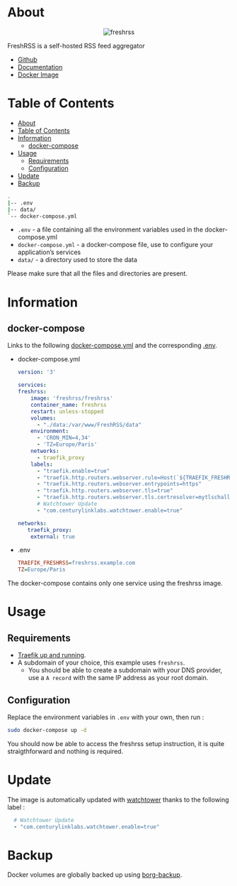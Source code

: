 # About

<p align="center">
<img src="../_utilities/freshrss.png" alt="freshrss" title="freshrss" />
</p>

FreshRSS is a self-hosted RSS feed aggregator

* [Github](https://github.com/FreshRSS/FreshRSS)
* [Documentation](https://freshrss.github.io/FreshRSS/en/admins/01_Index.html)
* [Docker Image](https://hub.docker.com/r/linuxserver/freshrss)

# Table of Contents

<!-- TOC -->

- [About](#about)
- [Table of Contents](#table-of-contents)
- [Information](#information)
    - [docker-compose](#docker-compose)
- [Usage](#usage)
    - [Requirements](#requirements)
    - [Configuration](#configuration)
- [Update](#update)
- [Backup](#backup)

<!-- /TOC -->

```bash
.
|-- .env
|-- data/
`-- docker-compose.yml
```

* `.env` - a file containing all the environment variables used in the docker-compose.yml
* `docker-compose.yml` - a docker-compose file, use to configure your application’s services
* `data/` - a directory used to store the data

Please make sure that all the files and directories are present.

# Information

##  docker-compose

Links to the following [docker-compose.yml](docker-compose.yml) and the corresponding [.env](.env).

* docker-compose.yml
  ```yaml
  version: '3'

  services:
  freshrss:
      image: 'freshrss/freshrss'
      container_name: freshrss
      restart: unless-stopped
      volumes:
        - "./data:/var/www/FreshRSS/data"
      environment:
        - 'CRON_MIN=4,34'
        - 'TZ=Europe/Paris'
      networks:
        - traefik_proxy
      labels:
        - "traefik.enable=true"
        - "traefik.http.routers.webserver.rule=Host(`${TRAEFIK_FRESHRSS}`)"
        - "traefik.http.routers.webserver.entrypoints=https"
        - "traefik.http.routers.webserver.tls=true"
        - "traefik.http.routers.webserver.tls.certresolver=mytlschallenge"
        # Watchtower Update
        - "com.centurylinklabs.watchtower.enable=true"

  networks:
     traefik_proxy:
      external: true
  ```
* .env
  ```ini
  TRAEFIK_FRESHRSS=freshrss.example.com
  TZ=Europe/Paris
  ```

The docker-compose contains only one service using the freshrss image.

# Usage

## Requirements

* [Traefik up and running](../traefik).
* A subdomain of your choice, this example uses `freshrss`.
  * You should be able to create a subdomain with your DNS provider, use a `A record` with the same IP address as your root domain.

## Configuration

Replace the environment variables in `.env` with your own, then run :

```bash
sudo docker-compose up -d
```

You should now be able to access the freshrss setup instruction, it is quite straigthforward and nothing is required. 

# Update

The image is automatically updated with [watchtower](../watchtower) thanks to the following label :

```yaml
  # Watchtower Update
  - "com.centurylinklabs.watchtower.enable=true"
```

# Backup

Docker volumes are globally backed up using [borg-backup](../borg-backup).
